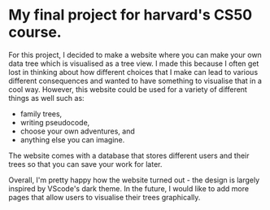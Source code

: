# My final project for harvard's CS50 course.

For this project, I decided to make a website where you can make your own data tree which is visualised as a tree view. I made this because I often get lost in thinking about how different choices that I make can lead to various different consequences and wanted to have something to visualise that in a cool way.
However, this website could be used for a variety of different things as well such as:

- family trees,
- writing pseudocode,
- choose your own adventures, and
- anything else you can imagine.

The website comes with a database that stores different users and their trees so that you can save your work for later.

Overall, I'm pretty happy how the website turned out - the design is largely inspired by VScode's dark theme. In the future, I would like to add more pages that allow users to visualise their trees graphically.
